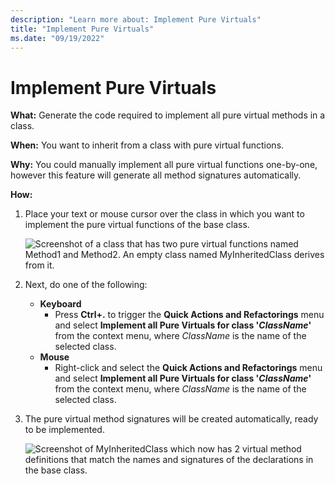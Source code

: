 ```yaml
---
description: "Learn more about: Implement Pure Virtuals"
title: "Implement Pure Virtuals"
ms.date: "09/19/2022"
---
```

# Implement Pure Virtuals

**What:** Generate the code required to implement all pure virtual methods in a class.

**When:** You want to inherit from a class with pure virtual functions.

**Why:** You could manually implement all pure virtual functions one-by-one, however this feature will generate all method signatures automatically.

**How:**

1. Place your text or mouse cursor over the class in which you want to implement the pure virtual functions of the base class.

   ![Screenshot of a class that has two pure virtual functions named Method1 and Method2. An empty class named MyInheritedClass derives from it.](images/virtuals_highlight.png)

1. Next, do one of the following:
   * **Keyboard**
     * Press **Ctrl+.** to trigger the **Quick Actions and Refactorings** menu and select **Implement all Pure Virtuals for class '*ClassName*'** from the context menu, where *ClassName* is the name of the selected class.
   * **Mouse**
     * Right-click and select the **Quick Actions and Refactorings** menu and select **Implement all Pure Virtuals for class '*ClassName*'** from the context menu, where *ClassName* is the name of the selected class.

1. The pure virtual method signatures will be created automatically, ready to be implemented.

   ![Screenshot of MyInheritedClass which now has 2 virtual method definitions that match the names and signatures of the declarations in the base class.](images/virtuals_result.png)
